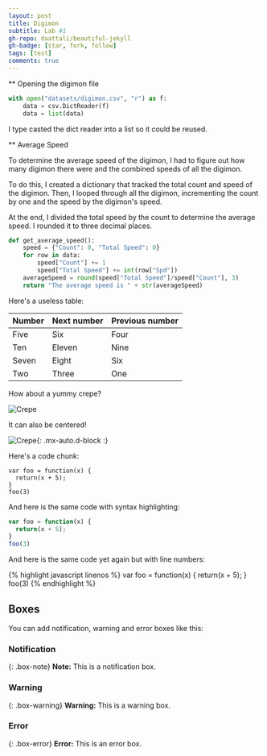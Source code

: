 ```yaml
---
layout: post
title: Digimon
subtitle: Lab #1
gh-repo: daattali/beautiful-jekyll
gh-badge: [star, fork, follow]
tags: [test]
comments: true
---
```


** Opening the digimon file
```python
with open("datasets/digimon.csv", "r") as f:
    data = csv.DictReader(f)
    data = list(data)
```
I type casted the dict reader into a list so it could be reused.

** Average Speed

To determine the average speed of the digimon, I had to figure out how many digimon there were and the combined speeds of all the digimon.

To do this, I created a dictionary that tracked the total count and speed of the digimon. Then, I looped through all the digimon, incrementing the count by one and the speed by the digimon's speed.

At the end, I divided the total speed by the count to determine the average speed. I rounded it to three decimal places.

```python
def get_average_speed():
    speed = {"Count": 0, "Total Speed": 0}
    for row in data:
        speed["Count"] += 1
        speed["Total Speed"] += int(row["Spd"])
    averageSpeed = round(speed["Total Speed"]/speed["Count"], 3)
    return "The average speed is " + str(averageSpeed)
```




Here's a useless table:

| Number | Next number | Previous number |
| :------ |:--- | :--- |
| Five | Six | Four |
| Ten | Eleven | Nine |
| Seven | Eight | Six |
| Two | Three | One |


How about a yummy crepe?

![Crepe](https://s3-media3.fl.yelpcdn.com/bphoto/cQ1Yoa75m2yUFFbY2xwuqw/348s.jpg)

It can also be centered!

![Crepe](https://s3-media3.fl.yelpcdn.com/bphoto/cQ1Yoa75m2yUFFbY2xwuqw/348s.jpg){: .mx-auto.d-block :}

Here's a code chunk:

~~~
var foo = function(x) {
  return(x + 5);
}
foo(3)
~~~

And here is the same code with syntax highlighting:

```javascript
var foo = function(x) {
  return(x + 5);
}
foo(3)
```

And here is the same code yet again but with line numbers:

{% highlight javascript linenos %}
var foo = function(x) {
  return(x + 5);
}
foo(3)
{% endhighlight %}

## Boxes
You can add notification, warning and error boxes like this:

### Notification

{: .box-note}
**Note:** This is a notification box.

### Warning

{: .box-warning}
**Warning:** This is a warning box.

### Error

{: .box-error}
**Error:** This is an error box.